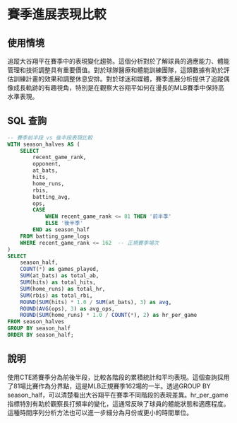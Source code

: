 # 賽季進展表現比較

## 使用情境

追蹤大谷翔平在賽季中的表現變化趨勢。這個分析對於了解球員的適應能力、體能管理和技術調整具有重要價值。對於球隊醫療和體能訓練團隊，這類數據有助於評估訓練計畫的效果和調整休息安排。對於球迷和媒體，賽季進展分析提供了追蹤偶像成長軌跡的有趣視角，特別是在觀察大谷翔平如何在漫長的MLB賽季中保持高水準表現。

## SQL 查詢

```sql
-- 賽季前半段 vs 後半段表現比較
WITH season_halves AS (
    SELECT 
        recent_game_rank,
        opponent,
        at_bats,
        hits,
        home_runs,
        rbis,
        batting_avg,
        ops,
        CASE 
            WHEN recent_game_rank <= 81 THEN '前半季'
            ELSE '後半季'
        END as season_half
    FROM batting_game_logs
    WHERE recent_game_rank <= 162  -- 正規賽季場次
)
SELECT 
    season_half,
    COUNT(*) as games_played,
    SUM(at_bats) as total_ab,
    SUM(hits) as total_hits,
    SUM(home_runs) as total_hr,
    SUM(rbis) as total_rbi,
    ROUND(SUM(hits) * 1.0 / SUM(at_bats), 3) as avg,
    ROUND(AVG(ops), 3) as avg_ops,
    ROUND(SUM(home_runs) * 1.0 / COUNT(*), 2) as hr_per_game
FROM season_halves
GROUP BY season_half
ORDER BY season_half;
```

## 說明

使用CTE將賽季分為前後半段，比較各階段的累積統計和平均表現。這個查詢採用了81場比賽作為分界點，這是MLB正規賽季162場的一半。透過GROUP BY season_half，可以清楚看出大谷翔平在賽季不同階段的表現差異。hr_per_game指標特別有助於觀察長打頻率的變化，這通常反映了球員的體能狀態和適應程度。這種時間序列分析方法也可以進一步細分為月份或更小的時間單位。